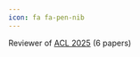 ```yaml
---
icon: fa fa-pen-nib
---
```


Reviewer of <a href="https://2025.aclweb.org/" target="_blank">ACL 2025</a> (6 papers)

